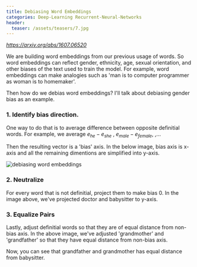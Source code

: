 ```yaml
---
title: Debiasing Word Embeddings
categories: Deep-Learning Recurrent-Neural-Networks
header:
  teaser: /assets/teasers/7.jpg
---
```


*https://arxiv.org/abs/1607.06520*

We are building word embeddings from our previous usage of words. So word embeddings can reflect gender, ethnicity, age, sexual orientation, and other biases of the text used to train the model. For example, word embeddings can make analogies such as 'man is to computer programmer as woman is to homemaker'.

Then how do we debias word embeddings? I'll talk about debiasing gender bias as an example.

### 1. Identify bias direction.

One way to do that is to average difference between opposite definitial words. For example, we average  $e_{he}-e_{she}$ , $e_{male}-e_{female}$, ,...

Then the resulting vector is a 'bias' axis. In the below image, bias axis is x-axis and all the remaining dimentions are simplified into y-axis.

![debiasing word embeddings](https://lh3.googleusercontent.com/xjSk9yglap9thej9haS0WE-Nuw889rzia_VapkXOMKtPfkTS60qEi83oEZAPdzm-hemWW917jxZOOpKJXcCN-5jTI-Ug4ibPopwtiLG7YhCmSrVmu6z02QDK7-h195oWYoPITQoUdQ=w2400)

### 2. Neutralize

For every word that is not definitial, project them to make bias 0. In the image above, we've projected doctor and babysitter to y-axis.

### 3. Equalize Pairs

Lastly, adjust definitial words so that they are of equal distance from non-bias axis. In the above image, we've adjusted 'grandmother' and 'grandfather' so that they have equal distance from non-bias axis.

Now, you can see that grandfather and grandmother has equal distance from babysitter.
